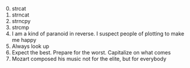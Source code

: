  0. strcat   
 1. strncat    
 2. strncpy     
 3. strcmp     
 4. I am a kind of paranoid in reverse. I suspect people of plotting to make me happy        
 5. Always look up    
 6. Expect the best. Prepare for the worst. Capitalize on what comes      
 7. Mozart composed his music not for the elite, but for everybody
